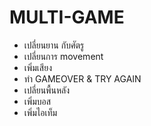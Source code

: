 # MULTI-GAME

- เปลี่ยนยาน กับศัตรู
- เปลี่ยนการ movement
- เพิ่มเสียง
- ทำ GAMEOVER & TRY AGAIN
- เปลี่ยนพื้นหลัง
- เพิ่มบอส
- เพิ่มไอเท็ม
